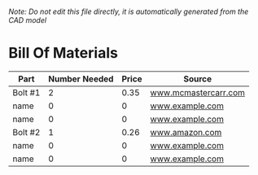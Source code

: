 ###### Note: Do not edit this file directly, it is automatically generated from the CAD model 
# Bill Of Materials 
 |Part|Number Needed|Price|Source| 
 |----|----------|-----|-----|
|Bolt #1|2|0.35|www.mcmastercarr.com|
|name|0|0|www.example.com|
|name|0|0|www.example.com|
|Bolt #2|1|0.26|www.amazon.com|
|name|0|0|www.example.com|
|name|0|0|www.example.com|